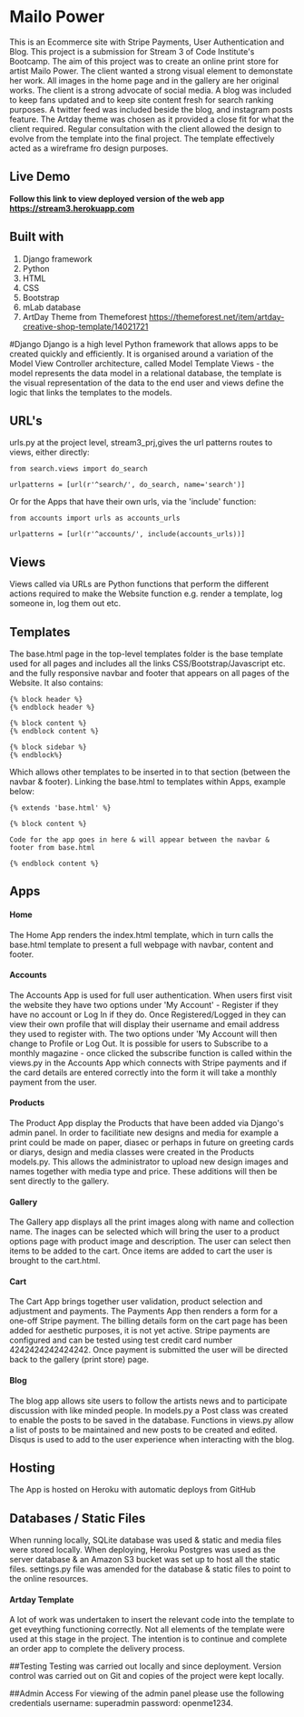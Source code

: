 # Mailo Power
This is an Ecommerce site with Stripe Payments, User Authentication and Blog. This project is a submission for Stream 3 of Code Institute's Bootcamp.
The aim of this project was to create an online print store for artist Mailo Power.  The client wanted a strong visual element to demonstate her work. All images in the 
home page and in the gallery are her original works.  The client is a strong advocate of social media.  A blog was included to keep fans updated and to keep site content fresh for search ranking purposes.
A twitter feed was included beside the blog, and instagram posts feature. The Artday theme was chosen as it provided a close fit for what the client required.  Regular consultation with the client 
allowed the design to evolve from the template into the final project. The template effectively acted as a wireframe fro design purposes.

## Live Demo

**Follow this link to view deployed version of the web app https://stream3.herokuapp.com**

## Built with 
1. Django framework
2. Python
2. HTML
3. CSS
4. Bootstrap
5. mLab database
6. ArtDay Theme from Themeforest https://themeforest.net/item/artday-creative-shop-template/14021721


#Django
Django is a high level Python framework that allows apps to be created quickly and efficiently. It is organised around a variation of the Model View Controller architecture,
called Model Template Views - the model represents the data model in a relational database, the template is the visual representation of the data to the end user and views 
define the logic that links the templates to the models. 



## URL's

urls.py at the project level, stream3_prj,gives the url patterns routes to views, either directly:

 `from search.views import do_search`

 `urlpatterns = [url(r'^search/', do_search, name='search')]`

Or for the Apps that have their own urls, via the 'include' function:

 `from accounts import urls as accounts_urls`

 `urlpatterns = [url(r'^accounts/', include(accounts_urls))]`

## Views

Views called via URLs are Python functions that perform the different actions required to make the Website function e.g. render a template, log someone in, log them out etc.

## Templates

The base.html page in the top-level templates folder is the base template used for all pages and includes all the links CSS/Bootstrap/Javascript etc. and the fully responsive navbar and footer that appears on all pages of the Website. 
It also contains:
```
{% block header %}
{% endblock header %}

{% block content %}
{% endblock content %}

{% block sidebar %}
{% endblock%}
```
Which allows other templates to be inserted in to that section (between the navbar & footer). Linking the base.html to templates within Apps, example below:
```
{% extends 'base.html' %}

{% block content %}

Code for the app goes in here & will appear between the navbar & footer from base.html

{% endblock content %}
```

## Apps

#### Home

The Home App renders the index.html template, which in turn calls the base.html template to present a full webpage with navbar, content and footer.

#### Accounts

The Accounts App is used for full user authentication. When users first visit the website they have two options under 'My Account' - Register if they have no account or Log In if they do. Once Registered/Logged in they can view their own profile that will display their username and email address they used to register with. The two options under 'My Account will then change to Profile or Log Out. It is possible for users to Subscribe to a monthly magazine - once clicked the subscribe function is called within the views.py in the Accounts App which connects with Stripe payments and if the card details are entered correctly into the form it will take a monthly payment from the user.

#### Products

The Product App display the Products that have been added via Django's admin panel.  In order to facilitiate new designs and media for example a print could be made on paper, diasec or perhaps in future on greeting cards or diarys,
design and media classes were created in the Products models.py. This allows the administrator to upload new design images and names together with media type and price.
These additions will then be sent directly to the gallery. 

#### Gallery
The Gallery app displays all the print images along with name and collection name. The inages can be selected which will bring the user to a product options page with product image and description.  The user can select then items to be added to the cart. Once items are added to cart the user is brought to the cart.html.


#### Cart

The Cart App brings together user validation, product selection and adjustment and payments. The Payments App then renders a form for a one-off Stripe payment. The billing details form on the cart page has been added for aesthetic purposes,
it is not yet active.  Stripe payments are configured and can be tested using test credit card number 4242424242424242. Once payment is submitted the user will be directed back to the  gallery (print store) page.

#### Blog
The blog app allows site users to follow the artists news and to participate discussion with like minded people. In models.py a Post class was created to enable the posts to be saved in the database.
Functions in views.py allow a list of posts to be maintained and new posts to be created and edited. Disqus is used to add to the user experience when interacting with the blog.



## Hosting

The App is hosted on Heroku with automatic deploys from GitHub

## Databases / Static Files

When running locally, SQLite database was used & static and media files were stored locally.
When deploying, Heroku Postgres was used as the server database & an Amazon S3 bucket was set up to host all the static files. settings.py file was amended for the database & static files to point to the online resources.


#### Artday Template
A lot of work was undertaken to insert the relevant code into the template to get eveything functioning correctly.  Not all elements of the template were used at this stage in the project. The intention is to continue and complete an order app to complete the delivery process.

##Testing
Testing was carried out locally and since deployment. Version control was carried out on Git and copies of the project were kept locally.

##Admin Access
For viewing of the admin panel please use the following credentials
username: superadmin
password: openme1234.
